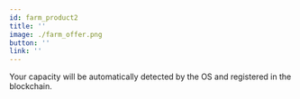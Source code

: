 ```yaml
---
id: farm_product2
title: ''
image: ./farm_offer.png
button: ''
link: ''
---
```


Your capacity will be automatically detected by the OS and registered in the blockchain.
